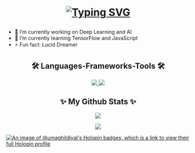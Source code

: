 <h1 align="center">

[![Typing SVG](https://readme-typing-svg.herokuapp.com?font=Fira+Code&weight=500&size=32&duration=3000&pause=900&color=E87BF7&center=true&vCenter=true&random=false&width=435&lines=Hi!+;I+am+Uma+Ghildiyal%F0%9F%A6%95)](https://git.io/typing-svg)

</h1>

- 🔭 I’m currently working on Deep Learning and AI
- 🌱 I’m currently learning TensorFlow and JavaScript
- ⚡ Fun fact: Lucid Dreamer

<h2 align="center">🛠️ Languages-Frameworks-Tools 🛠️</h2>
<div align="center">
    <a href="https://skillicons.dev">
        <img src="https://skillicons.dev/icons?i=github,javascript,html,css,tailwind,tensorflow,python"/>
        <img src="https://skillicons.dev/icons?i=c,discord,mysql"/>
    </a>
</div>

<h2 align="center">✨ My Github Stats ✨</h2>
<div align="center">
  
  ![](https://github-readme-stats.vercel.app/api?username=UmaGhildiyal&theme=nightowl&hide_border=false&include_all_commits=true&count_private=false)
  <br/>
  
  ![](https://github-readme-streak-stats.herokuapp.com/?user=UmaGhildiyal&theme=nightowl&hide_border=false)
  <br/>
</div>

[![An image of @umaghildiyal's Holopin badges, which is a link to view their full Holopin profile](https://holopin.me/umaghildiyal)](https://holopin.io/@umaghildiyal)

